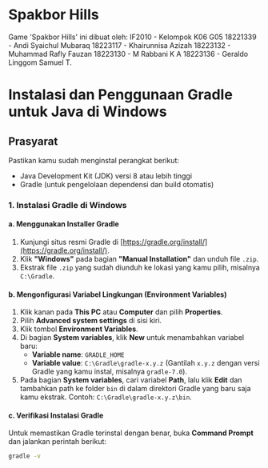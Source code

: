 # Spakbor Hills

Game 'Spakbor Hills' ini dibuat oleh:
IF2010 - Kelompok K06 G05
18221339 - Andi Syaichul Mubaraq
18223117 - Khairunnisa Azizah
18223132 - Muhammad Rafly Fauzan
18223130 - M Rabbani K A
18223136 - Geraldo Linggom Samuel T.

# Instalasi dan Penggunaan Gradle untuk Java di Windows

## Prasyarat
Pastikan kamu sudah menginstal perangkat berikut:
- Java Development Kit (JDK) versi 8 atau lebih tinggi
- Gradle (untuk pengelolaan dependensi dan build otomatis)

### 1. Instalasi Gradle di Windows

#### a. Menggunakan Installer Gradle
1. Kunjungi situs resmi Gradle di [https://gradle.org/install/](https://gradle.org/install/).
2. Klik **"Windows"** pada bagian **"Manual Installation"** dan unduh file `.zip`.
3. Ekstrak file `.zip` yang sudah diunduh ke lokasi yang kamu pilih, misalnya `C:\Gradle`.

#### b. Mengonfigurasi Variabel Lingkungan (Environment Variables)
1. Klik kanan pada **This PC** atau **Computer** dan pilih **Properties**.
2. Pilih **Advanced system settings** di sisi kiri.
3. Klik tombol **Environment Variables**.
4. Di bagian **System variables**, klik **New** untuk menambahkan variabel baru:
   - **Variable name**: `GRADLE_HOME`
   - **Variable value**: `C:\Gradle\gradle-x.y.z` (Gantilah `x.y.z` dengan versi Gradle yang kamu instal, misalnya `gradle-7.0`).
5. Pada bagian **System variables**, cari variabel **Path**, lalu klik **Edit** dan tambahkan path ke folder `bin` di dalam direktori Gradle yang baru saja kamu ekstrak. Contoh: `C:\Gradle\gradle-x.y.z\bin`.

#### c. Verifikasi Instalasi Gradle
Untuk memastikan Gradle terinstal dengan benar, buka **Command Prompt** dan jalankan perintah berikut:
```bash
gradle -v
